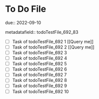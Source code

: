# To Do File

due:: 2022-09-10

metadatafield:: todoTestFile_692_83

- [ ] Task of todoTestFile_692 1 [[Query me]]
- [ ] Task of todoTestFile_692 2 [[Query me]]
- [ ] Task of todoTestFile_692 3
- [ ] Task of todoTestFile_692 4
- [ ] Task of todoTestFile_692 5
- [ ] Task of todoTestFile_692 6
- [ ] Task of todoTestFile_692 7
- [ ] Task of todoTestFile_692 8
- [ ] Task of todoTestFile_692 9
- [ ] Task of todoTestFile_692 10
